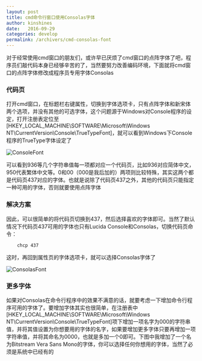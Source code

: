 ```yaml
---
layout: post
title: cmd命令行窗口使用Consolas字体
author: kinshines
date:   2016-09-29
categories: develop
permalink: /archivers/cmd-consolas-font
---
```


<p class="lead">对于经常使用cmd窗口的朋友们，或许早已厌烦了cmd窗口的点阵字体了吧，程序员们敲代码本身已经够辛苦的了，当然要努力改善编码环境，下面就将cmd窗口的点阵字体修改成程序员专用字体Consolas</p>

### 代码页
打开cmd窗口，在标题栏右键属性，切换到字体选项卡，只有点阵字体和新宋体两个选项，并没有其他的可选字体，这个问题源于Windows对Console程序的设定，打开注册表定位至[HKEY_LOCAL_MACHINE\SOFTWARE\Microsoft\Windows NT\CurrentVersion\Console\TrueTypeFont]，就可以看到Windows下Console程序的TrueType字体设定了

![ConsoleFont](https://kinshines.github.io/img/develop/cmd-font_1.png)

可以看到936等几个字符串值每一项都对应一个代码页，比如936对应简体中文，950代表繁体中文等。0和00（000是我后加的）两项则比较特殊，其实这两个都是代码页437对应的字体。也就是说除了代码页437之外，其他的代码页只能指定一种可用的字体，否则就要使用点阵字体

### 解决方案
因此，可以很简单的将代码页切换到437，然后选择喜欢的字体即可。当然了默认情况下代码页437可用的字体也只有Lucida Console和Consolas，切换代码页命令：

        chcp 437

这时，再回到属性页的字体选项卡，就可以选择Consolas字体了

![ConsolasFont](https://kinshines.github.io/img/develop/cmd-font_2.png)


### 更多字体
如果对Consolas在命令行程序中的效果不满意的话，就要考虑一下增加命令行程序可用的字体了。要增加字体其实也很简单，在注册表中[HKEY_LOCAL_MACHINE\SOFTWARE\Microsoft\Windows NT\CurrentVersion\Console\TrueTypeFont]项下增加一项名字为000的字符串值，并将其值设置为你想要用的字体的名字，如果要增加更多字体只要再增加一项字符串值，并将其命名为0000，也就是多加一个0即可。下图中我增加了一个名为Bitstream Vera Sans Mono的字体，你可以选择任何你想用的字体，当然了必须是系统中已经有的